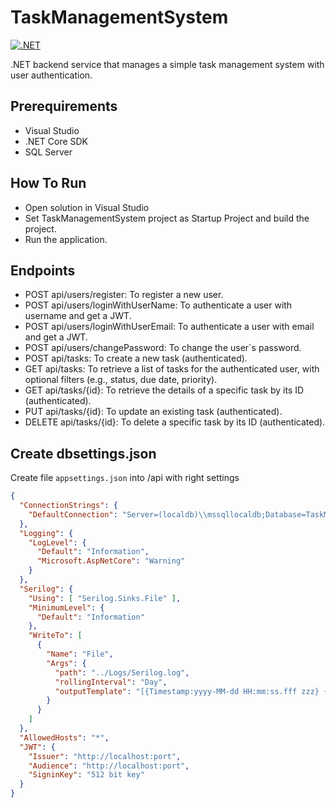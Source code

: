 # TaskManagementSystem

[![.NET](https://github.com/OleksPal/TaskManagementSystem/actions/workflows/dotnet.yml/badge.svg)](https://github.com/OleksPal/TaskManagementSystem/actions/workflows/dotnet.yml)

.NET backend service that manages a simple task management system with user authentication.

## Prerequirements

* Visual Studio
* .NET Core SDK
* SQL Server

## How To Run

* Open solution in Visual Studio
* Set TaskManagementSystem project as Startup Project and build the project.
* Run the application.

## Endpoints
* POST api/users/register: To register a new user.
* POST api/users/loginWithUserName: To authenticate a user with username and get a JWT.
* POST api/users/loginWithUserEmail: To authenticate a user with email and get a JWT.
* POST api/users/changePassword: To change the user`s password.
* POST api/tasks: To create a new task (authenticated).
* GET api/tasks: To retrieve a list of tasks for the authenticated user, with optional filters (e.g., status, due date, priority).
* GET api/tasks/{id}: To retrieve the details of a specific task by its ID (authenticated).
* PUT api/tasks/{id}: To update an existing task (authenticated).
* DELETE api/tasks/{id}: To delete a specific task by its ID (authenticated).

## Create dbsettings.json
Create file `appsettings.json` into /api with right settings
```json
{
  "ConnectionStrings": {
    "DefaultConnection": "Server=(localdb)\\mssqllocaldb;Database=TaskManagementSystem;Trusted_Connection=True;"
  },
  "Logging": {
    "LogLevel": {
      "Default": "Information",
      "Microsoft.AspNetCore": "Warning"
    }
  },
  "Serilog": {
    "Using": [ "Serilog.Sinks.File" ],
    "MinimumLevel": {
      "Default": "Information"
    },
    "WriteTo": [
      {
        "Name": "File",
        "Args": {
          "path": "../Logs/Serilog.log",
          "rollingInterval": "Day",
          "outputTemplate": "[{Timestamp:yyyy-MM-dd HH:mm:ss.fff zzz} {CorrelationId} {Level:u3}] {Username} {Message:lj}{NewLine}{Exception}"
        }
      }
    ]
  },
  "AllowedHosts": "*",
  "JWT": {
    "Issuer": "http://localhost:port",
    "Audience": "http://localhost:port",
    "SigninKey": "512 bit key"
  }
}
```